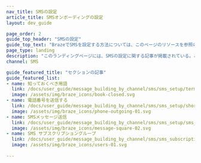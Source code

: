 ```yaml
---
nav_title: SMSの設定
article_title: SMSオンボーディングの設定
layout: dev_guide

page_order: 2
guide_top_header: "SMSの設定"
guide_top_text: "BrazeでSMSを設定する方法については、このページのリソースを参照のこと。"
page_type: landing
description: "このランディングページには、SMSの設定に関する記事が掲載されている。ここでは、SMSメッセージの作成、SMSに関する法律や規制、知っておくべき用語などに関するリソースを見つけることができる。"
channel: SMS

guide_featured_title: "セクションの記事"
guide_featured_list:
- name: 知っておくべき用語
  link: /docs/user_guide/message_building_by_channel/sms/sms_setup/terms/
  image: /assets/img/braze_icons/book-closed.svg
- name: 電話番号を送信する
  link: /docs/user_guide/message_building_by_channel/sms/sms_setup/short_and_long_codes/
  image: /assets/img/braze_icons/phone-outgoing-01.svg
- name: SMSメッセージ送信
  link: /docs/user_guide/message_building_by_channel/sms/sms_setup/sms_sending/
  image: /assets/img/braze_icons/message-square-02.svg
- name: SMS サブスクリプショングループ
  link: /docs/user_guide/message_building_by_channel/sms/sms_subscription_group/
  image: /assets/img/braze_icons/users-01.svg
  
---
```

<br>


